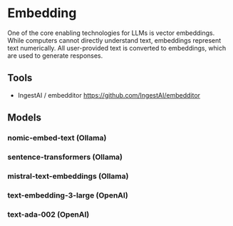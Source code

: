 # Embedding
One of the core enabling technologies for LLMs is vector embeddings. While computers cannot directly understand text, embeddings represent text numerically. All user-provided text is converted to embeddings, which are used to generate responses.

## Tools
- IngestAI / embedditor https://github.com/IngestAI/embedditor

## Models

### nomic-embed-text (Ollama)

### sentence-transformers (Ollama)

### mistral-text-embeddings (Ollama)

### text-embedding-3-large (OpenAI)

### text-ada-002 (OpenAI)
